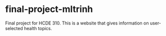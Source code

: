 # final-project-mltrinh
Final project for HCDE 310. This is a website that gives information on user-selected health topics.
